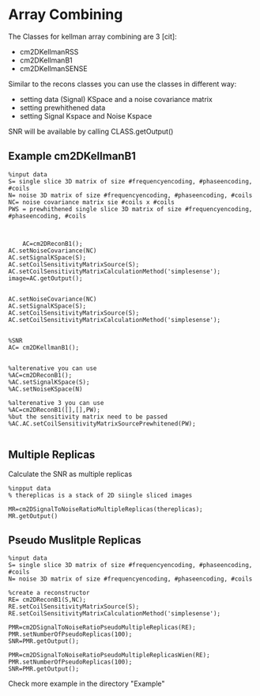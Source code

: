 # Array Combining
The Classes for kellman array combining are 3 [cit]:
- cm2DKellmanRSS
- cm2DKellmanB1
- cm2DKellmanSENSE

Similar to the recons classes you can use the classes in different way:
- setting data (Signal) KSpace and a noise covariance matrix
- setting prewhithened data
- setting Signal Kspace and Noise Kspace

SNR will be available by calling CLASS.getOutput() 

## Example cm2DKellmanB1

```
%input data
S= single slice 3D matrix of size #frequencyencoding, #phaseencoding, #coils
N= noise 3D matrix of size #frequencyencoding, #phaseencoding, #coils
NC= noise covariance matrix sie #coils x #coils
PWS = prewhithened single slice 3D matrix of size #frequencyencoding, #phaseencoding, #coils



	AC=cm2DReconB1();
AC.setNoiseCovariance(NC)
AC.setSignalKSpace(S);
AC.setCoilSensitivityMatrixSource(S);
AC.setCoilSensitivityMatrixCalculationMethod('simplesense');
image=AC.getOutput();


AC.setNoiseCovariance(NC)
AC.setSignalKSpace(S);
AC.setCoilSensitivityMatrixSource(S);
AC.setCoilSensitivityMatrixCalculationMethod('simplesense');


%SNR
AC= cm2DKellmanB1();


%alterenative you can use
%AC=cm2DReconB1();
%AC.setSignalKSpace(S);
%AC.setNoiseKSpace(N)

%alterenative 3 you can use
%AC=cm2DReconB1([],[],PW);
%but the sensitivity matrix need to be passed
%AC.AC.setCoilSensitivityMatrixSourcePrewhitened(PW);


```

## Multiple Replicas

Calculate the SNR as multiple replicas



```
%inpput data
% thereplicas is a stack of 2D siingle sliced images

MR=cm2DSignalToNoiseRatioMultipleReplicas(thereplicas);
MR.getOutput()

```


## Pseudo Muslitple Replicas

```
%input data
S= single slice 3D matrix of size #frequencyencoding, #phaseencoding, #coils
N= noise 3D matrix of size #frequencyencoding, #phaseencoding, #coils

%create a reconstructor
RE= cm2DReconB1(S,NC);
RE.setCoilSensitivityMatrixSource(S);
RE.setCoilSensitivityMatrixCalculationMethod('simplesense');

PMR=cm2DSignalToNoiseRatioPseudoMultipleReplicas(RE);
PMR.setNumberOfPseudoReplicas(100);
SNR=PMR.getOutput();

PMR=cm2DSignalToNoiseRatioPseudoMultipleReplicasWien(RE);
PMR.setNumberOfPseudoReplicas(100);
SNR=PMR.getOutput();

```

Check more example in the directory "Example"
